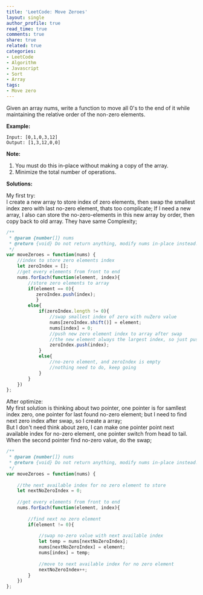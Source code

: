 ```yaml
---
title: 'LeetCode: Move Zeroes'
layout: single
author_profile: true
read_time: true
comments: true
share: true
related: true
categories:
- LeetCode
- Algorithm
- Javascript
- Sort
- Array
tags:
- Move zero
---
```


Given an array nums, write a function to move all 0's to the end of it while maintaining the relative order of the non-zero elements.

**Example:**

```
Input: [0,1,0,3,12]
Output: [1,3,12,0,0]
```

**Note:**

1. You must do this in-place without making a copy of the array.
2. Minimize the total number of operations.


**Solutions:**

My first try: <br/>
I create a new array to store index of zero elements,  then swap the smallest index zero with last no-zero element, thats too complicate; If I need a new array, I also can store the no-zero-elements in this new array by order, then copy back to old array. They have same Complexity;

```javascript
/**
 * @param {number[]} nums
 * @return {void} Do not return anything, modify nums in-place instead.
 */
var moveZeroes = function(nums) {
    //index to store zero elements index
    let zeroIndex = [];
    //get every elements from front to end
    nums.forEach(function(element, index){
        //store zero elements to array
        if(element == 0){
           zeroIndex.push(index);
           }
        else{
            if(zeroIndex.length != 0){
                //swap smallest index of zero with nuZero value
                nums[zeroIndex.shift()] = element;
                nums[index] = 0;
                //push new zero element index to array after swap
                //the new element always the largest index, so just push on tail
                zeroIndex.push(index);
            }
            else{
                //no-zero element, and zeroIndex is empty
                //nothing need to do, keep going
            }
        }
    })
};
```

After optimize: <br/>
My first solution is thinking about two pointer, one pointer is for samllest index zero, one pointer for last found no-zero element; but I need to find next zero index after swap, so I create a array;<br/>
But I don't need think about zero, I can make one pointer point next available index for no-zero element, one pointer switch from head to tail. When the second pointer find no-zero value, do the swap;


```javascript
/**
 * @param {number[]} nums
 * @return {void} Do not return anything, modify nums in-place instead.
 */
var moveZeroes = function(nums) {
    
    //the next available index for no zero element to store
    let nextNoZeroIndex = 0;
    
    //get every elements from front to end
    nums.forEach(function(element, index){
        
        //find next no zero element
        if(element != 0){
            
            //swap no-zero value with next available index
            let temp = nums[nextNoZeroIndex];
            nums[nextNoZeroIndex] = element;
            nums[index] = temp;
            
            //move to next available index for no zero element
            nextNoZeroIndex++;
        }
    })
};

```